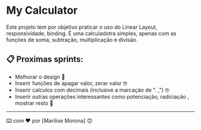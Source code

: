   # My Calculator

Este projeto tem por objetivo praticar o uso do Linear Layout, responsividade, binding.
É uma calculadotra simples, apenas com as funções de soma, subtração, multiplicação e divisão.

## 📋 Proximas sprints:

* Melhorar o design 📢
* Inserir funções de apagar valor, zerar valor 🤓
* Inserir calculos com decimais (inclusive a marcação de ". ,") 🤓
* Inserir outras operações interessantes como potenciação, radiciação , mostrar resto 📢


---
⌨️ com ❤️ por [Marilise Morona] 😊

